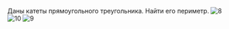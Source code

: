 Даны катеты прямоугольного треугольника. Найти его периметр.
![8](https://github.com/Maxsafarov1/javas/assets/128669573/7c7e0a60-c0c9-44fb-8934-1d00a4888a2c)
![10](https://github.com/Maxsafarov1/javas/assets/128669573/d0a3268d-9271-4c88-a8b5-a14832eab590)
![9](https://github.com/Maxsafarov1/javas/assets/128669573/894e5766-2630-4d92-8856-0aff1691c7ff)

